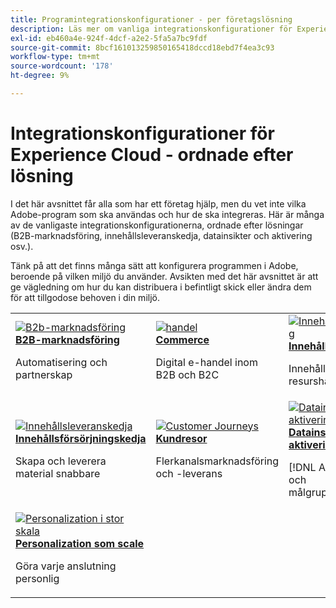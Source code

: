 ```yaml
---
title: Programintegrationskonfigurationer - per företagslösning
description: Läs mer om vanliga integrationskonfigurationer för Experience Cloud-program, ordnade efter företagslösningar.
exl-id: eb460a4e-924f-4dcf-a2e2-5fa5a7bc9fdf
source-git-commit: 8bcf161013259850165418dccd18ebd7f4ea3c93
workflow-type: tm+mt
source-wordcount: '178'
ht-degree: 9%

---
```


# Integrationskonfigurationer för Experience Cloud - ordnade efter lösning

I det här avsnittet får alla som har ett företag hjälp, men du vet inte vilka Adobe-program som ska användas och hur de ska integreras. Här är många av de vanligaste integrationskonfigurationerna, ordnade efter lösningar (B2B-marknadsföring, innehållsleveranskedja, datainsikter och aktivering osv.).

Tänk på att det finns många sätt att konfigurera programmen i Adobe, beroende på vilken miljö du använder. Avsikten med det här avsnittet är att ge vägledning om hur du kan distribuera i befintligt skick eller ändra dem för att tillgodose behoven i din miljö.

<table>
<tr>
    <td>
      <a  href="./b2b.md"><img alt="B2b-marknadsföring" src="https://cdn.experienceleague.adobe.com/thumb/b2b.png?lang=sv-SE"/></a>
      <div><strong><a href="./b2b.md">B2B-marknadsföring</a></strong></div>
      <p>
        Automatisering och partnerskap
      </p>
    </td>
   <td>
      <a  href="./commerce.md"><img alt="handel" src="https://cdn.experienceleague.adobe.com/thumb/commerce.png?lang=sv-SE"/></a>
      <div><strong><a href="./commerce.md">Commerce</a></strong></div>
      <p>
        Digital e-handel inom B2B och B2C
      </p>
   </td>    
   <td>
      <a  href="./content-management.md"><img alt="Innehållshantering" src="https://cdn.experienceleague.adobe.com/thumb/content-management.png?lang=sv-SE"/></a>
      <div><strong><a href="./content-management.md">Innehållshantering</a></strong></div>
      <p>
        Innehålls- och resurshantering
      </p>
   </td>
</tr>
<tr>
   <td>
      <a  href="./content-supply-chain.md"><img alt="Innehållsleveranskedja" src="https://cdn.experienceleague.adobe.com/thumb/content-supply-chain.png?lang=sv-SE"/></a>
      <div><strong><a href="./content-supply-chain.md">Innehållsförsörjningskedja</a></strong></div>
      <p>
        Skapa och leverera material snabbare
      </p> 
    </td>
   <td>
      <a  href="./customer-journeys.md"><img alt="Customer Journeys" src="https://cdn.experienceleague.adobe.com/thumb/customer-journeys.png?lang=sv-SE"/></a>
      <div><strong><a href="./customer-journeys.md">Kundresor</a></strong></div>
      <p>
        Flerkanalsmarknadsföring och -leverans
      </p> 
    </td>
   <td>
      <a  href="./data-insights.md"><img alt="Datainsikter och aktivering" src="https://cdn.experienceleague.adobe.com/thumb/data-insights.png?lang=sv-SE"/></a>
      <div><strong><a href="./data-insights.md"> Datainsikter och aktivering</a></strong></div>
      <p>
        [!DNL Analytics] och målgruppshantering
      </p>
   </td>  
</tr>
<tr>
   <td>
      <a  href="./personalization.md"><img alt="Personalization i stor skala" src="https://cdn.experienceleague.adobe.com/thumb/personalization.png?lang=sv-SE"/></a>
      <div><strong><a href="./personalization.md">Personalization som scale</a></strong></div>
      <p>
        Göra varje anslutning personlig
      </p>
   </td>
</table>

